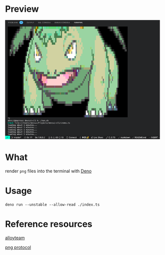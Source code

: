 <!--
 * @Author: cuihaonan
 * @Email: devcui@outlook.com
 * @Date: 2021-07-15 15:50:56
 * @LastEditTime: 2021-07-15 16:30:08
 * @LastEditors: cuihaonan
 * @Description: Basic description
 * @FilePath: /devcui-cli/README.md
 * @LICENSE: NONE
-->

# Preview
<img src="./animate/preview.png">

# What

render `png` files into the terminal with <a href="https://deno.land/">Deno</a>
# Usage

```
deno run --unstable --allow-read ./index.ts 
```

# Reference resources

<a href="http://www.alloyteam.com/2017/03/the-story-of-png-get-images-and-pixel-content/"> alloyteam</a>  


<a href="https://www.w3.org/TR/PNG/#9FtIntro"> png protocol</a>